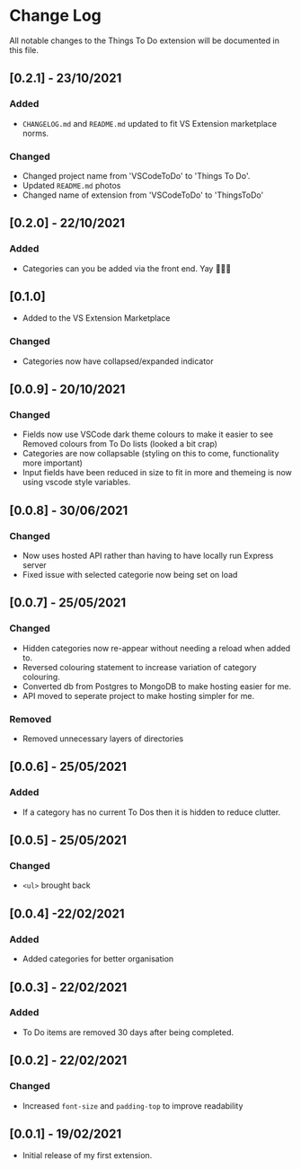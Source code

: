 # Change Log

All notable changes to the Things To Do extension will be documented in this file.

## [0.2.1] - 23/10/2021
### Added
- `CHANGELOG.md` and `README.md` updated to fit VS Extension marketplace norms.
### Changed
- Changed project name from 'VSCodeToDo' to 'Things To Do'.
- Updated `README.md` photos
- Changed name of extension from 'VSCodeToDo' to 'ThingsToDo'

## [0.2.0] - 22/10/2021
### Added
- Categories can you be added via the front end. Yay 🥳🎉🥂

## [0.1.0]
- Added to the VS Extension Marketplace
### Changed
- Categories now have collapsed/expanded indicator

## [0.0.9] - 20/10/2021
### Changed
- Fields now use VSCode dark theme colours to make it easier to see
Removed colours from To Do lists (looked a bit crap)
- Categories are now collapsable (styling on this to come, functionality more important)
- Input fields have been reduced in size to fit in more and themeing is now using vscode style variables.

## [0.0.8] - 30/06/2021
### Changed
- Now uses hosted API rather than having to have locally run Express server
- Fixed issue with selected categorie now being set on load

## [0.0.7] - 25/05/2021
### Changed
- Hidden categories now re-appear without needing a reload when added to. 
- Reversed colouring statement to increase variation of category colouring.
- Converted db from Postgres to MongoDB to make hosting easier for me.
- API moved to seperate project to make hosting simpler for me.
### Removed 
- Removed unnecessary layers of directories

## [0.0.6] - 25/05/2021
### Added
- If a category has no current To Dos then it is hidden to reduce clutter.


## [0.0.5] - 25/05/2021
### Changed
- `<ul>` brought back

## [0.0.4] -22/02/2021
### Added
- Added categories for better organisation

## [0.0.3] - 22/02/2021
### Added
- To Do items are removed 30 days after being completed.

## [0.0.2] - 22/02/2021
### Changed
- Increased `font-size` and `padding-top` to improve readability

## [0.0.1] - 19/02/2021
- Initial release of my first extension.
